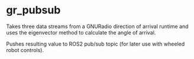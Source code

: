 # gr_pubsub

Takes three data streams from a GNURadio direction of arrival runtime and uses the eigenvector method to calculate the angle of arrival.

Pushes resulting value to ROS2 pub/sub topic (for later use with wheeled robot controls).